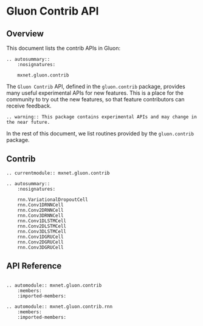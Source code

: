 # Gluon Contrib API

## Overview

This document lists the contrib APIs in Gluon:

```eval_rst
.. autosummary::
    :nosignatures:

    mxnet.gluon.contrib
```

The `Gluon Contrib` API, defined in the `gluon.contrib` package, provides
many useful experimental APIs for new features.
This is a place for the community to try out the new features,
so that feature contributors can receive feedback.

```eval_rst
.. warning:: This package contains experimental APIs and may change in the near future.
```

In the rest of this document, we list routines provided by the `gluon.contrib` package.

## Contrib

```eval_rst
.. currentmodule:: mxnet.gluon.contrib

.. autosummary::
    :nosignatures:

    rnn.VariationalDropoutCell
    rnn.Conv1DRNNCell
    rnn.Conv2DRNNCell
    rnn.Conv3DRNNCell
    rnn.Conv1DLSTMCell
    rnn.Conv2DLSTMCell
    rnn.Conv3DLSTMCell
    rnn.Conv1DGRUCell
    rnn.Conv2DGRUCell
    rnn.Conv3DGRUCell
```

## API Reference

<script type="text/javascript" src='../../../_static/js/auto_module_index.js'></script>

```eval_rst

.. automodule:: mxnet.gluon.contrib
    :members:
    :imported-members:

.. automodule:: mxnet.gluon.contrib.rnn
    :members:
    :imported-members:

```

<script>auto_index("api-reference");</script>
